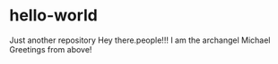 # hello-world
Just another repository
Hey there.people!!!
I am the archangel Michael
Greetings from above!
